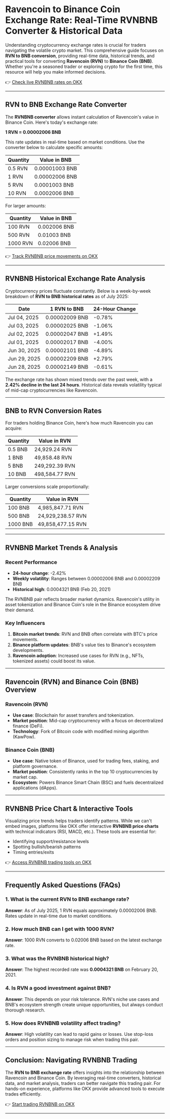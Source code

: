 # Ravencoin to Binance Coin Exchange Rate: Real-Time RVNBNB Converter & Historical Data  

Understanding cryptocurrency exchange rates is crucial for traders navigating the volatile crypto market. This comprehensive guide focuses on **RVN to BNB conversion**, providing real-time data, historical trends, and practical tools for converting **Ravencoin (RVN)** to **Binance Coin (BNB)**. Whether you're a seasoned trader or exploring crypto for the first time, this resource will help you make informed decisions.  

👉 [Check live RVNBNB rates on OKX](https://bit.ly/okx-bonus)  

---

## RVN to BNB Exchange Rate Converter  

The **RVNBNB converter** allows instant calculation of Ravencoin's value in Binance Coin. Here's today's exchange rate:  

**1 RVN = 0.00002006 BNB**  

This rate updates in real-time based on market conditions. Use the converter below to calculate specific amounts:  

| Quantity | Value in BNB |  
|---------|--------------|  
| 0.5 RVN | 0.00001003 BNB |  
| 1 RVN   | 0.00002006 BNB |  
| 5 RVN   | 0.0001003 BNB  |  
| 10 RVN  | 0.0002006 BNB  |  

For larger amounts:  

| Quantity | Value in BNB |  
|---------|--------------|  
| 100 RVN | 0.002006 BNB  |  
| 500 RVN | 0.01003 BNB   |  
| 1000 RVN| 0.02006 BNB   |  

👉 [Track RVNBNB price movements on OKX](https://bit.ly/okx-bonus)  

---

## RVNBNB Historical Exchange Rate Analysis  

Cryptocurrency prices fluctuate constantly. Below is a week-by-week breakdown of **RVN to BNB historical rates** as of July 2025:  

| Date       | 1 RVN to BNB | 24-Hour Change |  
|------------|--------------|----------------|  
| Jul 04, 2025| 0.00002009 BNB| -0.78%         |  
| Jul 03, 2025| 0.00002025 BNB| -1.06%         |  
| Jul 02, 2025| 0.00002047 BNB| +1.49%         |  
| Jul 01, 2025| 0.00002017 BNB| -4.00%         |  
| Jun 30, 2025| 0.00002101 BNB| -4.89%         |  
| Jun 29, 2025| 0.00002209 BNB| +2.79%         |  
| Jun 28, 2025| 0.00002149 BNB| -0.61%         |  

The exchange rate has shown mixed trends over the past week, with a **2.42% decline in the last 24 hours**. Historical data reveals volatility typical of mid-cap cryptocurrencies like Ravencoin.  

---

## BNB to RVN Conversion Rates  

For traders holding Binance Coin, here's how much Ravencoin you can acquire:  

| Quantity | Value in RVN |  
|---------|--------------|  
| 0.5 BNB | 24,929.24 RVN |  
| 1 BNB   | 49,858.48 RVN |  
| 5 BNB   | 249,292.39 RVN|  
| 10 BNB  | 498,584.77 RVN|  

Larger conversions scale proportionally:  

| Quantity | Value in RVN |  
|---------|--------------|  
| 100 BNB | 4,985,847.71 RVN |  
| 500 BNB | 24,929,238.57 RVN|  
| 1000 BNB| 49,858,477.15 RVN|  

---

## RVNBNB Market Trends & Analysis  

### Recent Performance  
- **24-hour change**: -2.42%  
- **Weekly volatility**: Ranges between 0.00002006 BNB and 0.00002209 BNB  
- **Historical high**: 0.0004321 BNB (Feb 20, 2021)  

The RVNBNB pair reflects broader market dynamics. Ravencoin's utility in asset tokenization and Binance Coin's role in the Binance ecosystem drive their demand.  

### Key Influencers  
1. **Bitcoin market trends**: RVN and BNB often correlate with BTC's price movements.  
2. **Binance platform updates**: BNB's value ties to Binance's ecosystem developments.  
3. **Ravencoin adoption**: Increased use cases for RVN (e.g., NFTs, tokenized assets) could boost its value.  

---

## Ravencoin (RVN) and Binance Coin (BNB) Overview  

### Ravencoin (RVN)  
- **Use case**: Blockchain for asset transfers and tokenization.  
- **Market position**: Mid-cap cryptocurrency with a focus on decentralized finance (DeFi).  
- **Technology**: Fork of Bitcoin code with modified mining algorithm (KawPow).  

### Binance Coin (BNB)  
- **Use case**: Native token of Binance, used for trading fees, staking, and platform governance.  
- **Market position**: Consistently ranks in the top 10 cryptocurrencies by market cap.  
- **Ecosystem**: Powers Binance Smart Chain (BSC) and fuels decentralized applications (dApps).  

---

## RVNBNB Price Chart & Interactive Tools  

Visualizing price trends helps traders identify patterns. While we can't embed images, platforms like OKX offer interactive **RVNBNB price charts** with technical indicators (RSI, MACD, etc.). These tools are essential for:  
- Identifying support/resistance levels  
- Spotting bullish/bearish patterns  
- Timing entries/exits  

👉 [Access RVNBNB trading tools on OKX](https://bit.ly/okx-bonus)  

---

## Frequently Asked Questions (FAQs)  

### 1. What is the current RVN to BNB exchange rate?  
**Answer**: As of July 2025, 1 RVN equals approximately 0.00002006 BNB. Rates update in real-time due to market conditions.  

### 2. How much BNB can I get with 1000 RVN?  
**Answer**: 1000 RVN converts to 0.02006 BNB based on the latest exchange rate.  

### 3. What was the RVNBNB historical high?  
**Answer**: The highest recorded rate was **0.0004321 BNB** on February 20, 2021.  

### 4. Is RVN a good investment against BNB?  
**Answer**: This depends on your risk tolerance. RVN's niche use cases and BNB's ecosystem strength create unique opportunities, but always conduct thorough research.  

### 5. How does RVNBNB volatility affect trading?  
**Answer**: High volatility can lead to rapid gains or losses. Use stop-loss orders and position sizing to manage risk when trading this pair.  

---

## Conclusion: Navigating RVNBNB Trading  

The **RVN to BNB exchange rate** offers insights into the relationship between Ravencoin and Binance Coin. By leveraging real-time converters, historical data, and market analysis, traders can better navigate this trading pair. For hands-on experience, platforms like OKX provide advanced tools to execute trades efficiently.  

👉 [Start trading RVNBNB on OKX](https://bit.ly/okx-bonus)  

---  
